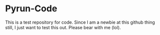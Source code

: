 Pyrun-Code
==========

This is a test repository for code. Since I am a newbie at this github thing still, I just want to test this out. Please bear with me (lol).
